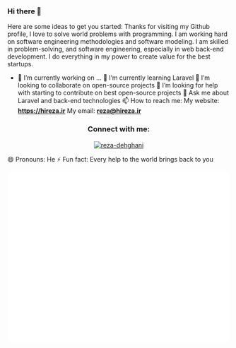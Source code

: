 ### Hi there 👋
<!--
**reza-dehghani/reza-dehghani** is a ✨ _special_ ✨ repository because its `README.md` (this file) appears on your GitHub profile.
-->
Here are some ideas to get you started:
Thanks for visiting my Github profile, I love to solve world problems with programming. I am working hard on software engineering methodologies and software modeling.
I am skilled in problem-solving, and software engineering, especially in web back-end development.
I do everything in my power to create value for the best startups.
- 🔭 I’m currently working on ...
 🌱 I’m currently learning Laravel
 👯 I’m looking to collaborate on open-source projects
 🤔 I’m looking for help with starting to contribute on best open-source projects
 💬 Ask me about Laravel and back-end technologies
 📫 How to reach me:
 My website: **https://hireza.ir**
 My email: **reza@hireza.ir**

<h3 align="center">Connect with me:</h3>
<p align="center">
<a href="https://www.linkedin.com/in/hi-reza-dehghani/" target="blank"><img align="center" src="https://raw.githubusercontent.com/rahuldkjain/github-profile-readme-generator/master/src/images/icons/Social/linked-in-alt.svg" alt="reza-dehghani" height="30" width="40" /></a>
</p>
 😄 Pronouns: He
 ⚡ Fun fact: Every help to the world brings back to you

![Metrics](/github-metrics.svg)
